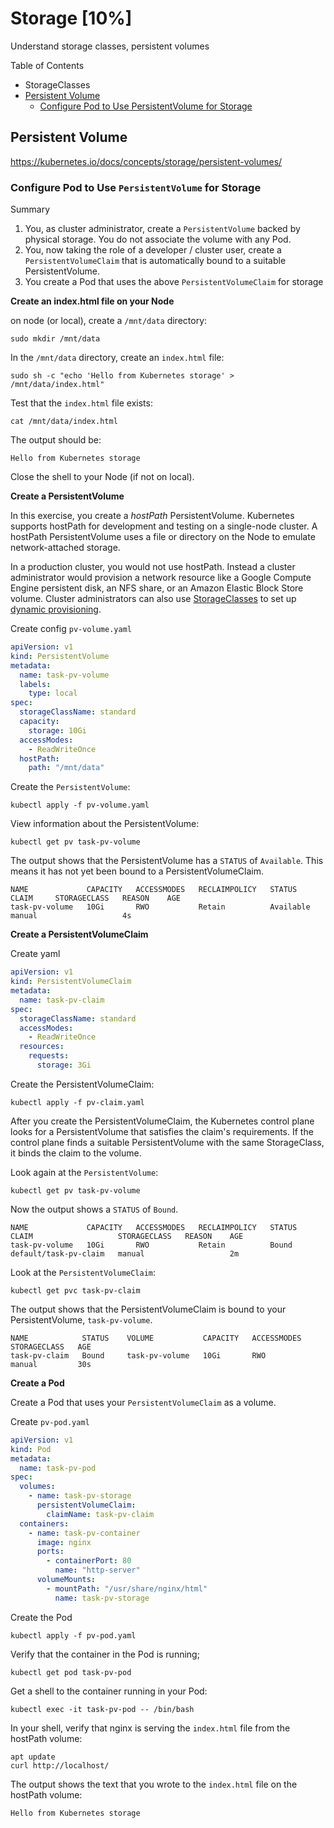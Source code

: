 # Storage [10%]

Understand storage classes, persistent volumes

Table of Contents

- StorageClasses
- [Persistent Volume](#Persistent-Volume)
  - [Configure Pod to Use PersistentVolume for Storage](#Configure-Pod-to-Use-PersistentVolume-for-Storage)

## Persistent Volume

https://kubernetes.io/docs/concepts/storage/persistent-volumes/

### Configure Pod to Use `PersistentVolume` for Storage

Summary

1. You, as cluster administrator, create a `PersistentVolume` backed by physical storage. You do not associate the volume with any Pod.
2. You, now taking the role of a developer / cluster user, create a `PersistentVolumeClaim` that is automatically bound to a suitable PersistentVolume.
3. You create a Pod that uses the above `PersistentVolumeClaim` for storage

**Create an index.html file on your Node[ ](https://kubernetes.io/docs/tasks/configure-pod-container/configure-persistent-volume-storage/#create-an-index-html-file-on-your-node)**

on node (or local), create a `/mnt/data` directory:

```shell
sudo mkdir /mnt/data
```

In the `/mnt/data` directory, create an `index.html` file:

```shell
sudo sh -c "echo 'Hello from Kubernetes storage' > /mnt/data/index.html"
```

Test that the `index.html` file exists:

```shell
cat /mnt/data/index.html
```

The output should be:

```
Hello from Kubernetes storage
```

Close the shell to your Node (if not on local).

**Create a PersistentVolume**

In this exercise, you create a *hostPath* PersistentVolume. Kubernetes supports hostPath for development and testing on a single-node cluster. A hostPath PersistentVolume uses a file or directory on the Node to emulate network-attached storage.

In a production cluster, you would not use hostPath. Instead a cluster administrator would provision a network resource like a Google Compute Engine persistent disk, an NFS share, or an Amazon Elastic Block Store volume. Cluster administrators can also use [StorageClasses](https://kubernetes.io/docs/reference/generated/kubernetes-api/v1.23/#storageclass-v1-storage) to set up [dynamic provisioning](https://kubernetes.io/blog/2016/10/dynamic-provisioning-and-storage-in-kubernetes).

Create config `pv-volume.yaml`

```yaml
apiVersion: v1
kind: PersistentVolume
metadata:
  name: task-pv-volume
  labels:
    type: local
spec:
  storageClassName: standard
  capacity:
    storage: 10Gi
  accessModes:
    - ReadWriteOnce
  hostPath:
    path: "/mnt/data"
```

Create the `PersistentVolume`:

```shell
kubectl apply -f pv-volume.yaml
```

View information about the PersistentVolume:

```shell
kubectl get pv task-pv-volume
```

The output shows that the PersistentVolume has a `STATUS` of `Available`. This means it has not yet been bound to a PersistentVolumeClaim.

```
NAME             CAPACITY   ACCESSMODES   RECLAIMPOLICY   STATUS      CLAIM     STORAGECLASS   REASON    AGE
task-pv-volume   10Gi       RWO           Retain          Available             manual                   4s
```

**Create a PersistentVolumeClaim**

Create yaml

```yaml
apiVersion: v1
kind: PersistentVolumeClaim
metadata:
  name: task-pv-claim
spec:
  storageClassName: standard
  accessModes:
    - ReadWriteOnce
  resources:
    requests:
      storage: 3Gi
```

Create the PersistentVolumeClaim:

```
kubectl apply -f pv-claim.yaml
```

After you create the PersistentVolumeClaim, the Kubernetes control plane looks for a PersistentVolume that satisfies the claim's requirements. If the control plane finds a suitable PersistentVolume with the same StorageClass, it binds the claim to the volume.

Look again at the `PersistentVolume`:

```shell
kubectl get pv task-pv-volume
```

Now the output shows a `STATUS` of `Bound`.

```
NAME             CAPACITY   ACCESSMODES   RECLAIMPOLICY   STATUS    CLAIM                   STORAGECLASS   REASON    AGE
task-pv-volume   10Gi       RWO           Retain          Bound     default/task-pv-claim   manual                   2m
```

Look at the `PersistentVolumeClaim`:

```shell
kubectl get pvc task-pv-claim
```

The output shows that the PersistentVolumeClaim is bound to your PersistentVolume, `task-pv-volume`.

```
NAME            STATUS    VOLUME           CAPACITY   ACCESSMODES   STORAGECLASS   AGE
task-pv-claim   Bound     task-pv-volume   10Gi       RWO           manual         30s
```

**Create a Pod**

Create a Pod that uses your `PersistentVolumeClaim` as a volume.

Create `pv-pod.yaml`

```yaml
apiVersion: v1
kind: Pod
metadata:
  name: task-pv-pod
spec:
  volumes:
    - name: task-pv-storage
      persistentVolumeClaim:
        claimName: task-pv-claim
  containers:
    - name: task-pv-container
      image: nginx
      ports:
        - containerPort: 80
          name: "http-server"
      volumeMounts:
        - mountPath: "/usr/share/nginx/html"
          name: task-pv-storage
```

Create the Pod

```shell
kubectl apply -f pv-pod.yaml
```

Verify that the container in the Pod is running;

```shell
kubectl get pod task-pv-pod
```

Get a shell to the container running in your Pod:

```shell
kubectl exec -it task-pv-pod -- /bin/bash
```

In your shell, verify that nginx is serving the `index.html` file from the hostPath volume:

```shell
apt update
curl http://localhost/
```

The output shows the text that you wrote to the `index.html` file on the hostPath volume:

```
Hello from Kubernetes storage
```